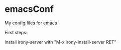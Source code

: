 # emacsConf

My config files for emacs

First steps:

Install irony-server with "M-x irony-install-server RET"
